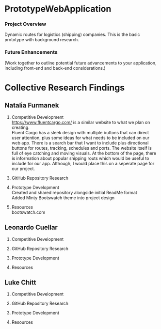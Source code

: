 # PrototypeWebApplication
### Project Overview
Dynamic routes for logistics (shipping) companies. This is the basic prototype with background research.

### Future Enhancements
(Work together to outline potential future
advancements to your application, including front-end and back-end
considerations.)


# Collective Research Findings
## Natalia Furmanek 
1. Competitive Development
<br> https://www.fluentcargo.com/ is a similar website to what we plan on creating.</b>
<br> Fluent Cargo has a sleek design with multiple buttons that can direct user attention,
plus some ideas for what needs to be included on our web app. There is a search bar that I want to include plus
directional buttons for routes, tracking, schedules and ports. The website itself is full of eye catching and
moving visuals. At the bottom of the page, there is information about popular shipping routs which would be useful
to include for our app. Although, I would place this on a seperate page for our project. 
</b>

3. GitHub Repository Research

4. Prototype Development
<br> Created and shared repository alongside initial ReadMe format </b> 
<br> Added Minty Bootswatch theme into project design </b>
<br> </b> 

5. Resources
<br> bootswatch.com </b>
   


## Leonardo Cuellar
1. Competitive Development

2. GitHub Repository Research

3. Prototype Development

4. Resources


## Luke Chitt
1. Competitive Development

2. GitHub Repository Research

3. Prototype Development

4. Resources
